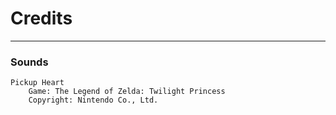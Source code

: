 # Credits
---
### Sounds
```
Pickup Heart
    Game: The Legend of Zelda: Twilight Princess  
    Copyright: Nintendo Co., Ltd.
```